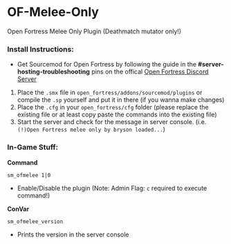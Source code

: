 # OF-Melee-Only
Open Fortress Melee Only Plugin (Deathmatch mutator only!)

### Install Instructions:
- Get Sourcemod for Open Fortress by following the guide in the **\#server-hosting-troubleshooting** pins on the offical [Open Fortress Discord Server](https://discord.gg/Jk3NUb7)

1. Place the `.smx` file in `open_fortress/addons/sourcemod/plugins` or compile the `.sp` yourself and put it in there (if you wanna make changes)
2. Place the `.cfg` in your `open_fortress/cfg` folder (please replace the existing file or at least copy paste the commands into the existing file)
3. Start the server and check for the message in server console. (i.e. `(!)Open Fortress melee only by bryson loaded...`)

### In-Game Stuff:
**Command**

`sm_ofmelee 1|0`

- Enable/Disable the plugin (Note: Admin Flag: `c` required to execute command!)

**ConVar**

`sm_ofmelee_version`

- Prints the version in the server console
